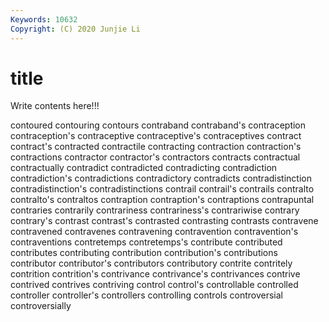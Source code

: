 ```yaml
---
Keywords: 10632
Copyright: (C) 2020 Junjie Li
---
```


# title

Write contents here!!!

contoured 
contouring 
contours 
contraband 
contraband's
contraception 
contraception's 
contraceptive 
contraceptive's 
contraceptives 
contract 
contract's 
contracted 
contractile 
contracting
contraction 
contraction's 
contractions 
contractor 
contractor's 
contractors 
contracts 
contractual 
contractually 
contradict
contradicted 
contradicting 
contradiction 
contradiction's 
contradictions 
contradictory 
contradicts 
contradistinction 
contradistinction's 
contradistinctions
contrail 
contrail's 
contrails 
contralto 
contralto's 
contraltos 
contraption 
contraption's 
contraptions 
contrapuntal
contraries 
contrarily 
contrariness 
contrariness's 
contrariwise 
contrary 
contrary's 
contrast 
contrast's 
contrasted
contrasting 
contrasts 
contravene 
contravened 
contravenes 
contravening 
contravention 
contravention's 
contraventions 
contretemps
contretemps's 
contribute 
contributed 
contributes 
contributing 
contribution 
contribution's 
contributions 
contributor 
contributor's
contributors 
contributory 
contrite 
contritely 
contrition 
contrition's 
contrivance 
contrivance's 
contrivances 
contrive
contrived 
contrives 
contriving 
control 
control's 
controllable 
controlled 
controller 
controller's 
controllers
controlling 
controls 
controversial 
controversially 
